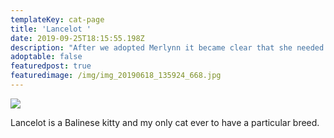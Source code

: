 ```yaml
---
templateKey: cat-page
title: 'Lancelot '
date: 2019-09-25T18:15:55.198Z
description: "After we adopted Merlynn it became clear that she needed a friend, but Merlynn is an odd cat so I wanted to make sure I got her a friend she would get along with. I did some research and settled on Balinese, and I actually put a deposit down before I found either Arthur or Morgana and got educated on rescue and the plight of cats. He ended up being the last kitten to be officially added to my household though and he ended up becoming best friends with Morgana and teaching her how to cat. Lancelot is now almost 7 months old and he's a sweet, cuddly guy! His favorite activities include playing with absolutely anything, grooming Morgana, cuddling and nuzzling my face, cuddling while being groomed (bonus points if we're on the floor) and being my bathroom buddy. \U0001F602"
adoptable: false
featuredpost: true
featuredimage: /img/img_20190618_135924_668.jpg
---
```

![](/img/20190820_170244.jpg)

Lancelot is a Balinese kitty and my only cat ever to have a particular breed.
